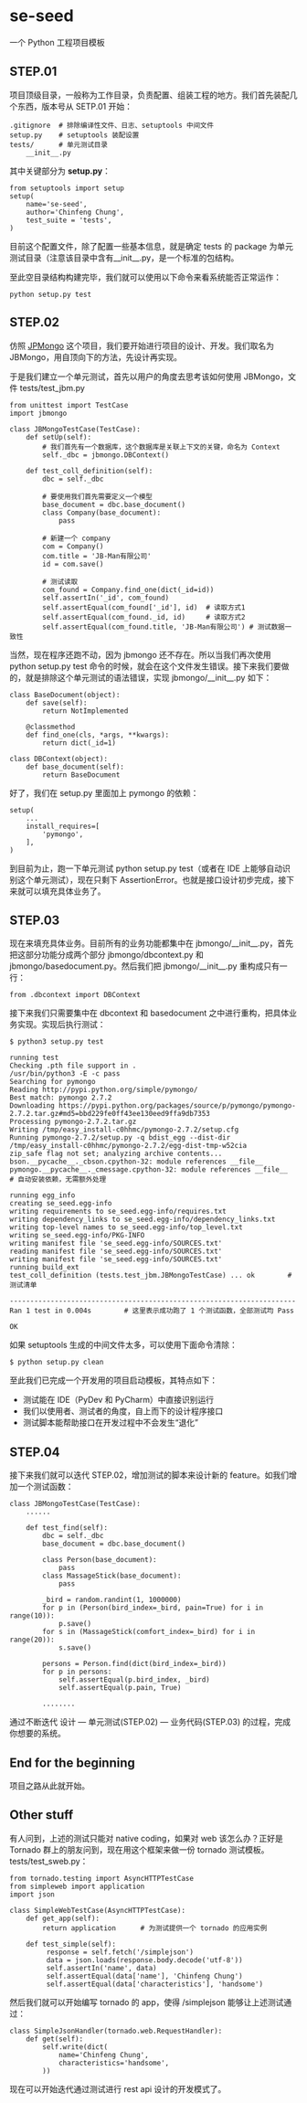 se-seed
==========

一个 Python 工程项目模板
 
STEP.01
----------

项目顶级目录，一般称为工作目录，负责配置、组装工程的地方。我们首先装配几个东西，版本号从 SETP.01 开始：

    .gitignore  # 排除编译性文件、日志、setuptools 中间文件
    setup.py    # setuptools 装配设置
    tests/      # 单元测试目录
        __init__.py
    
其中关键部分为 **setup.py**：

    from setuptools import setup
    setup(
        name='se-seed',
        author='Chinfeng Chung',
        test_suite = 'tests',
    )
    
目前这个配置文件，除了配置一些基本信息，就是确定 tests 的 package 为单元测试目录（注意该目录中含有\_\_init\_\_.py，是一个标准的包结构。

至此空目录结构构建完毕，我们就可以使用以下命令来看系统能否正常运作：

    python setup.py test
    
STEP.02
----------

仿照 [JPMongo](http://git.xizhe.it/jacksonpan/jpmongo) 这个项目，我们要开始进行项目的设计、开发。我们取名为 JBMongo，用自顶向下的方法，先设计再实现。

于是我们建立一个单元测试，首先以用户的角度去思考该如何使用 JBMongo，文件 tests/test_jbm.py

    from unittest import TestCase
    import jbmongo
    
    class JBMongoTestCase(TestCase):
        def setUp(self):
            # 我们首先有一个数据库，这个数据库是关联上下文的关键，命名为 Context
            self._dbc = jbmongo.DBContext()
    
        def test_coll_definition(self):
            dbc = self._dbc
    
            # 要使用我们首先需要定义一个模型
            base_document = dbc.base_document()
            class Company(base_document):
                pass
    
            # 新建一个 company
            com = Company()
            com.title = 'JB-Man有限公司'
            id = com.save()
    
            # 测试读取
            com_found = Company.find_one(dict(_id=id))
            self.assertIn('_id', com_found)
            self.assertEqual(com_found['_id'], id)  # 读取方式1
            self.assertEqual(com_found._id, id)     # 读取方式2
            self.assertEqual(com_found.title, 'JB-Man有限公司') # 测试数据一致性

当然，现在程序还跑不动，因为 jbmongo 还不存在。所以当我们再次使用 python setup.py test 命令的时候，就会在这个文件发生错误。接下来我们要做的，就是排除这个单元测试的语法错误，实现 jbmongo/\_\_init\_\_.py 如下：

    class BaseDocument(object):
        def save(self):
            return NotImplemented
    
        @classmethod
        def find_one(cls, *args, **kwargs):
            return dict(_id=1)
    
    class DBContext(object):
        def base_document(self):
            return BaseDocument
            
好了，我们在 setup.py 里面加上 pymongo 的依赖：

    setup(
        ...
        install_requires=[
            'pymongo',
        ],
    )
    
到目前为止，跑一下单元测试 python setup.py test（或者在 IDE 上能够自动识别这个单元测试），现在只剩下 AssertionError。也就是接口设计初步完成，接下来就可以填充具体业务了。

STEP.03
---------

现在来填充具体业务。目前所有的业务功能都集中在 jbmongo/\_\_init\_\_.py，首先把这部分功能分成两个部分 jbmongo/dbcontext.py 和 jbmongo/basedocument.py。然后我们把 jbmongo/\_\_init\_\_.py 重构成只有一行：

    from .dbcontext import DBContext
    
接下来我们只需要集中在 dbcontext 和 basedocument 之中进行重构，把具体业务实现。实现后执行测试：

    $ python3 setup.py test
    
    running test
    Checking .pth file support in .
    /usr/bin/python3 -E -c pass
    Searching for pymongo
    Reading http://pypi.python.org/simple/pymongo/
    Best match: pymongo 2.7.2
    Downloading https://pypi.python.org/packages/source/p/pymongo/pymongo-2.7.2.tar.gz#md5=bbd229fe0ff43ee130eed9ffa9db7353
    Processing pymongo-2.7.2.tar.gz
    Writing /tmp/easy_install-c0hhmc/pymongo-2.7.2/setup.cfg
    Running pymongo-2.7.2/setup.py -q bdist_egg --dist-dir /tmp/easy_install-c0hhmc/pymongo-2.7.2/egg-dist-tmp-w52cia
    zip_safe flag not set; analyzing archive contents...
    bson.__pycache__._cbson.cpython-32: module references __file__
    pymongo.__pycache__._cmessage.cpython-32: module references __file__        # 自动安装依赖，无需额外处理
    
    running egg_info
    creating se_seed.egg-info
    writing requirements to se_seed.egg-info/requires.txt
    writing dependency_links to se_seed.egg-info/dependency_links.txt
    writing top-level names to se_seed.egg-info/top_level.txt
    writing se_seed.egg-info/PKG-INFO
    writing manifest file 'se_seed.egg-info/SOURCES.txt'
    reading manifest file 'se_seed.egg-info/SOURCES.txt'
    writing manifest file 'se_seed.egg-info/SOURCES.txt'
    running build_ext
    test_coll_definition (tests.test_jbm.JBMongoTestCase) ... ok        # 测试清单
    
    ----------------------------------------------------------------------
    Ran 1 test in 0.004s        # 这里表示成功跑了 1 个测试函数，全部测试均 Pass
    
    OK
    
如果 setuptools 生成的中间文件太多，可以使用下面命令清除：

    $ python setup.py clean

至此我们已完成一个开发用的项目启动模板，其特点如下：

* 测试能在 IDE（PyDev 和 PyCharm）中直接识别运行
* 我们以使用者、测试者的角度，自上而下的设计程序接口
* 测试脚本能帮助接口在开发过程中不会发生“退化”

STEP.04
---------

接下来我们就可以迭代 STEP.02，增加测试的脚本来设计新的 feature。如我们增加一个测试函数：

    class JBMongoTestCase(TestCase):
        ......
        
        def test_find(self):
            dbc = self._dbc
            base_document = dbc.base_document()
    
            class Person(base_document):
                pass
            class MassageStick(base_document):
                pass
    
            _bird = random.randint(1, 1000000)
            for p in (Person(bird_index=_bird, pain=True) for i in range(10)):
                p.save()
            for s in (MassageStick(comfort_index=_bird) for i in range(20)):
                s.save()
    
            persons = Person.find(dict(bird_index=_bird))
            for p in persons:
                self.assertEqual(p.bird_index, _bird)
                self.assertEqual(p.pain, True)
                
            ........
            
通过不断迭代 设计 — 单元测试(STEP.02) — 业务代码(STEP.03) 的过程，完成你想要的系统。 

End for the beginning
----------

项目之路从此就开始。

Other stuff
----------

有人问到，上述的测试只能对 native coding，如果对 web 该怎么办？正好是 Tornado 群上的朋友问到，现在用这个框架来做一份 tornado 测试模板。tests/test_sweb.py：

    from tornado.testing import AsyncHTTPTestCase
    from simpleweb import application
    import json

    class SimpleWebTestCase(AsyncHTTPTestCase):
        def get_app(self):
            return application      # 为测试提供一个 tornado 的应用实例
    
        def test_simple(self):
             response = self.fetch('/simplejson')
             data = json.loads(response.body.decode('utf-8'))
             self.assertIn('name', data)
             self.assertEqual(data['name'], 'Chinfeng Chung')
             self.assertEqual(data['characteristics'], 'handsome')
             
然后我们就可以开始编写 tornado 的 app，使得 /simplejson 能够让上述测试通过：

    class SimpleJsonHandler(tornado.web.RequestHandler):
        def get(self):
            self.write(dict(
                name='Chinfeng Chung',
                characteristics='handsome',
            ))

现在可以开始迭代通过测试进行 rest api 设计的开发模式了。